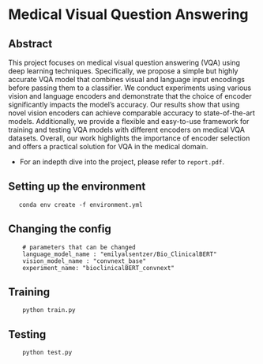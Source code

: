 # Medical Visual Question Answering

## Abstract
This project focuses on medical visual question answering (VQA) using deep learning techniques. Specifically, we propose a simple but highly accurate VQA model that combines visual and language input encodings before passing them to a classifier. We conduct experiments using various vision and language encoders and demonstrate that the choice of encoder significantly impacts the model’s accuracy. Our results show that using novel vision encoders can achieve comparable accuracy to state-of-the-art models. Additionally, we provide a flexible and easy-to-use framework for training and testing VQA models with different encoders on medical VQA datasets. Overall, our work highlights the importance of encoder selection and offers a practical solution for VQA in the medical domain.

- For an indepth dive into the project, please refer to `report.pdf`.

## Setting up the environment
```
   conda env create -f environment.yml
``` 

## Changing the config
```
    # parameters that can be changed
    language_model_name : "emilyalsentzer/Bio_ClinicalBERT"
    vision_model_name : "convnext_base"
    experiment_name: "bioclinicalBERT_convnext"
```

## Training
``` 
    python train.py
```

## Testing
```
    python test.py
```
